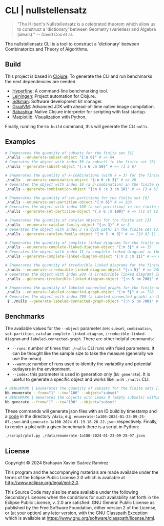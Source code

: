 # CLI | nullstellensatz

> "The Hilbert's Nullstellensatz is a celebrated theorem which allow us to construct a 'dictionary' between Geometry (varieties) and Algebra (ideals)."
> -- David Cox et al.

The nullstellensatz CLI is a tool to construct a 'dictionary' between Combinatorics and Theory of Algorithms.

## Build

This project is based in [Clojure](https://clojure.org/guides/install_clojure). To generate the CLI and run benchmarks the next dependencies are needed:

- [Hyperfine](https://github.com/sharkdp/hyperfine): A command-line benchmarking tool.
- [Leiningen](https://codeberg.org/leiningen/leiningen): Project automation for Clojure.
- [Sdkman](https://sdkman.io/): Software development kit manager.
- [GraalVM](https://www.graalvm.org/downloads/): Advanced JDK with ahead-of-time native image compilation.
- [Babashka](https://github.com/babashka/babashka): Native Clojure interpreter for scripting with fast startup.
- [Matplotlib](https://matplotlib.org/): Visualization with Python.

Finally, running the `bb build` command, this will generate the CLI `nulls`.

## Examples

``` sh
# Enumerates the quantity of subsets for the finite set [6]
./nulls --enumerate-subset-object "{:n 6}" # => 64
# Generates the object with index 50 (a subset) in the finite set [6]
./nulls --generate-subset-object "{:n 6 :m 50}" # => (1 5 6)
```

``` sh
# Enumerates the quantity of k-combinations (with k = 3) for the finite set [6]
./nulls --enumerate-combination-object "{:n 6 :k 3}" # => 20
# Generates the object with index 10 (a 3-combination) in the finite set [6]
./nulls --generate-combination-object "{:n 6 :k 3 :m 10}" # => [3 4 5]
```

``` sh
# Enumerates the quantity of set-partitions for the finite set [6]
./nulls --enumerate-set-partition-object "{:n 6}" # => 203
# Generates the object with index 100 (a set-partition) in the finite set [6]
./nulls --generate-set-partition-object "{:n 6 :m 100}" # => [[1 5] [2 3 4 6]]
```

``` sh
# Enumerates the quantity of catalan objects for the finite set [3]
./nulls --enumerate-catalan-family-object "{:n 3}" # => 5
# Generates the object with index 3 (a dyck path) in the finite set [3]
./nulls --generate-catalan-family-object "{:n 3 :m 3}" # => [[0 0] [1 1] [2 2] [3 1] [4 0] [5 1] [6 0]]
```

``` sh
# Enumerates the quantity of complete linked diagrams for the finite set [3]
./nulls --enumerate-complete-linked-diagram-object "{:n 3}" # => 15
# Generates the object with index 11 (a complete linked diagram) in the finite set [3]
./nulls --generate-complete-linked-diagram-object "{:n 3 :m 11}" # => #{#{0 1} #{3 5} #{4 2}}
```

``` sh
# Enumerates the quantity of irreducible linked diagrams for the finite set [5]
./nulls --enumerate-irreducible-linked-diagram-object "{:n 5}" # => 248
# Generates the object with index 200 (a irreducible linked diagram) in the finite set [5]
./nulls --generate-irreducible-linked-diagram-object "{:n 5 :m 200}" # => ([1 3] [2 8] [4 6] [5 9] [7 10])
```

``` sh
# Enumerates the quantity of labeled connected graphs for the finite set [5]
./nulls --enumerate-labeled-connected-graph-object "{:n 5}" # => 728
# Generates the object with index 700 (a labeled connected graph) in the finite set [5]
 $ ./nulls --generate-labeled-connected-graph-object "{:n 5 :m 700}" # => [[2 3] [1 3] [1 4] [1 5] [2 5] [3 5] [4 5]]
```

## Benchmarks

The available values for the `--object` parameter are: `subset`, `combination`, `set-partition`, `catalan` `complete-linked-diagram`, `irreducible-linked-diagram` and `labeled-connected-graph`. There are other helpful commands:
- `--runs`: number of times that `./nulls` CLI runs with fixed parameters. It can be thought like the sample size to take the measure (generally we use the mean).
- `--warnup`: number of runs used to identify the variability and potential outlayers in the environment.
- `--index`: this parameter is used in generation only (`bb generate`). It is useful to generate a specific object and works like `:m` in `./nulls` CLI.

``` sh
# BENCHMARK | Enumerates the quantity of subsets for the finite sets [1], [2], ..., [100]
bb enumerate --from="1" --to="100" --object="subset"
# BENCHMARK | Generates the objects with index 0 (empty subsets) within the finite sets [1], [2], ..., [100]
bb generate --from="1" --to="100" --object="subset"
```

These commands will generate json files with an ID build by timestamp and a [code](https://github.com/brahayan-dev/nullstellensatz/blob/main/script/plot.py#L15-L21) in the directory `/data`, e.g. `enumerate-1a100-2024-01-23-09-25-07.json` and `generate-1a100-2024-01-19-18-28-22.json` respectively. Finally, to render a plot with a given benchmark there is a script in Python:

``` sh
./script/plot.py ./data/enumerate-1a100-2024-01-23-09-25-07.json
```

## License

Copyright © 2024 Brahayan Xavier Suárez Ramírez

This program and the accompanying materials are made available under the
terms of the Eclipse Public License 2.0 which is available at
http://www.eclipse.org/legal/epl-2.0.

This Source Code may also be made available under the following Secondary
Licenses when the conditions for such availability set forth in the Eclipse
Public License, v. 2.0 are satisfied: GNU General Public License as published by
the Free Software Foundation, either version 2 of the License, or (at your
option) any later version, with the GNU Classpath Exception which is available
at https://www.gnu.org/software/classpath/license.html.

